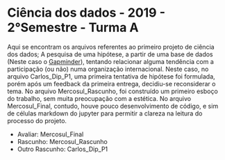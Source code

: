 # Ciência dos dados - 2019 - 2°Semestre - Turma A

Aqui se encontram os arquivos referentes ao primeiro projeto de ciência dos dados; A pesquisa de uma hipótese, a partir de uma base de dados (Neste caso o [Gapminder](gapminder.org/data)), tentando relacionar alguma tendência com a participação (ou não) numa organização internacional.
Neste caso, no arquivo Carlos_Dip_P1, uma primeira tentativa de hipótese foi formulada, porém após um feedback da primeira entrega, decidiu-se reconsiderar o tema. No arquivo Mercosul_Rascunho, foi construído um primeiro esboço do trabalho, sem muita preocupação com a estética. No arquivo Mercosul_Final, contudo, houve pouco desenvolvimento de código, e sim de células markdown do jupyter para permitir a clareza na leitura do processo do projeto.

- Avaliar: Mercosul_Final
- Rascunho: Mercosul_Rascunho
- Outro Rascunho: Carlos_Dip_P1
